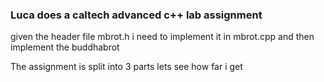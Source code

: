 ### Luca does a caltech advanced c++ lab assignment

given the header file mbrot.h i need to implement it in mbrot.cpp and then implement the buddhabrot


The assignment is split into 3 parts lets see how far i get